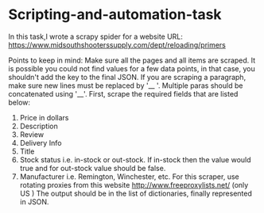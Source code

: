# Scripting-and-automation-task
In this task,I wrote a scrapy spider  for a website URL:  https://www.midsouthshooterssupply.com/dept/reloading/primers

Points to keep in mind:
Make sure all the pages and all items are scraped.
It is possible you could not find values for a few data points, in that case, you shouldn't add the key to the final JSON.
If you are scraping a paragraph, make sure new lines must be replaced by '__ '. Multiple paras should be concatenated using '__'.
First, scrape the required fields that are listed below:
1. Price in dollars
2. Description
3. Review
4. Delivery Info
5. Title
6. Stock status i.e. in-stock or out-stock. If in-stock then the value would true and for out-stock value should be false.
7. Manufacturer i.e. Remington, Winchester, etc.
For this scraper, use rotating proxies from this website http://www.freeproxylists.net/ (only US )
The output should be in the list of dictionaries, finally represented in JSON.
